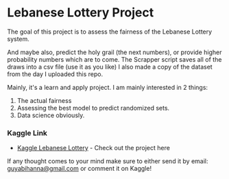 # Lebanese Lottery Project

The goal of this project is to assess the fairness of the Lebanese Lottery system.

And maybe also, predict the holy grail (the next numbers), or provide higher probability numbers which are to come.
The Scrapper script saves all of the draws into a csv file (use it as you like)
I also made a copy of the dataset from the day I uploaded this repo.

Mainly, it's a learn and apply project.
I am mainly interested in 2 things:
1. The actual fairness
2. Assessing the best model to predict randomized sets.
3. Data science obviously.

### Kaggle Link

* [Kaggle Lebanese Lottery](https://www.kaggle.com/guyabihanna/lebanese-lottery) - Check out the project here

If any thought comes to your mind make sure to either send it by email: guyabihanna@gmail.com
or comment it on Kaggle!
